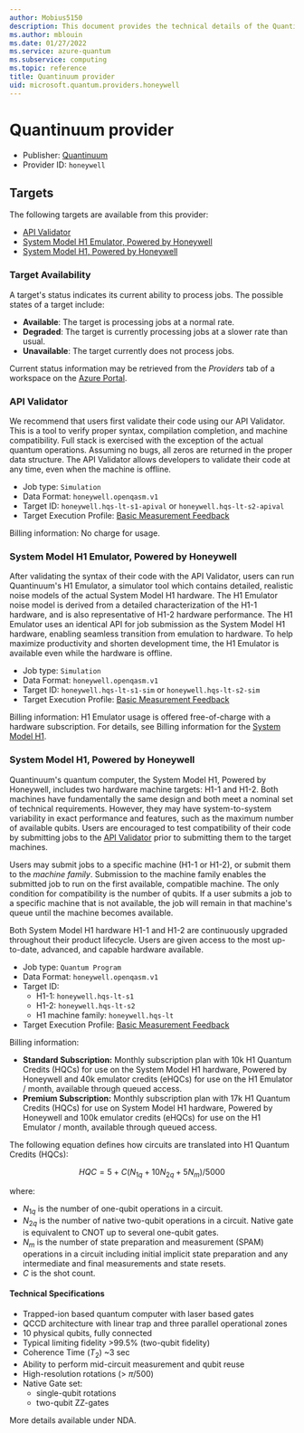 ```yaml
---
author: Mobius5150
description: This document provides the technical details of the Quantinuum quantum provider
ms.author: mblouin
ms.date: 01/27/2022
ms.service: azure-quantum
ms.subservice: computing
ms.topic: reference
title: Quantinuum provider
uid: microsoft.quantum.providers.honeywell
---
```


# Quantinuum provider

- Publisher: [Quantinuum](https://www.quantinuum.com)
- Provider ID: `honeywell`

## Targets

The following targets are available from this provider:

- [API Validator](#api-validator)
- [System Model H1 Emulator, Powered by Honeywell](#system-model-h1-emulator-powered-by-honeywell)
- [System Model H1, Powered by Honeywell](#system-model-h1-powered-by-honeywell)

### Target Availability

A target's status indicates its current ability to process jobs. The possible states of a target include:

- **Available**: The target is processing jobs at a normal rate.
- **Degraded**: The target is currently processing jobs at a slower rate than usual.
- **Unavailable**: The target currently does not process jobs.

Current status information may be retrieved from the *Providers* tab of a workspace on the [Azure Portal](https://portal.azure.com).

### API Validator

We recommend that users first validate their code using our API Validator. This is a tool to verify proper syntax, compilation completion, and machine compatibility. Full stack is exercised with the exception of the actual quantum operations. Assuming no bugs, all zeros are returned in the proper data structure. The API Validator allows developers to validate their code at any time, even when the machine is offline.

- Job type: `Simulation`
- Data Format: `honeywell.openqasm.v1`
- Target ID: `honeywell.hqs-lt-s1-apival` or `honeywell.hqs-lt-s2-apival`
- Target Execution Profile: [Basic Measurement Feedback](xref:microsoft.quantum.target-profiles)

Billing information:  No charge for usage.

### System Model H1 Emulator, Powered by Honeywell

After validating the syntax of their code with the API Validator,  users can run Quantinuum's H1 Emulator, a simulator tool which contains detailed, realistic noise models of the actual System Model H1 hardware. The H1 Emulator noise model is derived from a detailed characterization of the H1-1 hardware, and is also representative of  H1-2 hardware performance. The H1 Emulator uses an identical API for job submission as the System Model H1 hardware, enabling seamless transition from emulation to hardware. To help maximize productivity and shorten development time, the H1 Emulator is available even while the hardware is offline.     
- Job type: `Simulation`
- Data Format: `honeywell.openqasm.v1`
- Target ID:  `honeywell.hqs-lt-s1-sim` or `honeywell.hqs-lt-s2-sim`
- Target Execution Profile: [Basic Measurement Feedback](xref:microsoft.quantum.target-profiles)

Billing information:  H1 Emulator usage is offered free-of-charge with a hardware subscription. For details, see Billing information for the [System Model H1](#system-model-h1-powered-by-honeywell).


### System Model H1, Powered by Honeywell

Quantinuum's quantum computer, the System Model H1, Powered by Honeywell, includes two hardware machine targets: H1-1 and H1-2.  Both machines have fundamentally the same design and both meet a nominal set of technical requirements. However, they may have system-to-system variability in exact performance and features, such as the maximum number of available qubits. Users are encouraged to test compatibility of their code by submitting jobs to the [API Validator](#api-validator) prior to submitting them to the target machines.  

Users may submit jobs to a specific machine (H1-1 or H1-2), or submit them to the *machine family*.  Submission to the machine family enables the submitted job to run on the first available, compatible machine. The only condition for compatibility is the number of qubits. If a user submits a job to a specific machine that is not available, the job will remain in that machine's queue until the machine becomes available.   

Both System Model H1 hardware H1-1 and H1-2 are continuously upgraded throughout their product lifecycle. Users are given access to the most up-to-date, advanced, and capable hardware available.


- Job type: `Quantum Program`
- Data Format: `honeywell.openqasm.v1`
- Target ID:
    - H1-1: `honeywell.hqs-lt-s1` 
    - H1-2: `honeywell.hqs-lt-s2`
    - H1 machine family: `honeywell.hqs-lt`
- Target Execution Profile: [Basic Measurement Feedback](xref:microsoft.quantum.target-profiles)


Billing information:

- **Standard Subscription:**
Monthly subscription plan with 10k H1 Quantum Credits (HQCs) for use on the System Model H1 hardware, Powered by Honeywell and 40k emulator credits (eHQCs) for use on the H1 Emulator / month, available through queued access.
- **Premium Subscription:**
Monthly subscription plan with 17k H1 Quantum Credits (HQCs) for use on System Model H1 hardware, Powered by Honeywell and 100k emulator credits (eHQCs) for use on the H1 Emulator / month, available through queued access.

The following equation defines how circuits are translated into H1 Quantum Credits (HQCs):

$$
HQC = 5 + C(N_{1q} + 10 N_{2q} + 5 N_m)/5000
$$

where:

- $N_{1q}$ is the number of one-qubit operations in a circuit.
- $N_{2q}$ is the number of native two-qubit operations in a circuit. Native gate is equivalent to CNOT up to several one-qubit gates.
- $N_{m}$ is the number of state preparation and measurement (SPAM) operations in a circuit including initial implicit state preparation and any intermediate and final measurements and state resets.
- $C$ is the shot count.

#### Technical Specifications

- Trapped-ion based quantum computer with laser based gates
- QCCD architecture with linear trap and three parallel operational zones
- 10 physical qubits, fully connected
- Typical limiting fidelity >99.5% (two-qubit fidelity)
- Coherence Time ($T_2$) ~3 sec
- Ability to perform mid-circuit measurement and qubit reuse
- High-resolution rotations (> $\pi$/500)
- Native Gate set:
  - single-qubit rotations
  - two-qubit ZZ-gates

More details available under NDA.